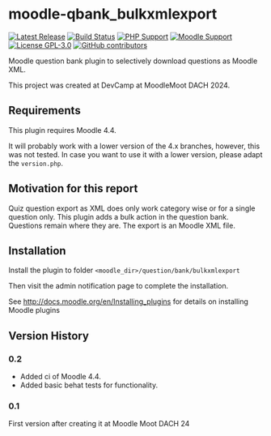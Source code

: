 # moodle-qbank_bulkxmlexport

[![Latest Release](https://img.shields.io/github/v/release/bfh/moodle-qbank_bulkxmlexport?sort=semver&color=orange)](https://github.com/bfh/moodle-qbank_bulkxmlexport/releases)
[![Build Status](https://github.com/bfh/moodle-qbank_bulkxmlexport/workflows/Moodle%20Plugin%20CI/badge.svg?branch=main)](https://github.com/bfh/moodle-qbank_bulkxmlexport/actions?query=workflow%3A%22Moodle+Plugin+CI%22+branch%3Amain)
[![PHP Support](https://img.shields.io/badge/php-8.1--8.3-blue)](https://github.com/bfh/moodle-qbank_bulkxmlexport/actions)
[![Moodle Support](https://img.shields.io/badge/Moodle-4.4+-orange)](https://github.com/bfh/moodle-qbank_bulkxmlexport/actions)
[![License GPL-3.0](https://img.shields.io/github/license/bfh/moodle-qbank_bulkxmlexport?color=lightgrey)](https://github.com/bfh/moodle-qbank_bulkxmlexport/blob/main/LICENSE)
[![GitHub contributors](https://img.shields.io/github/contributors/bfh/moodle-qbank_bulkxmlexport)](https://github.com/bfh/moodle-qbank_bulkxmlexport/graphs/contributors)

Moodle question bank plugin to selectively download questions as Moodle XML.

This project was created at DevCamp at MoodleMoot DACH 2024.


## Requirements

This plugin requires Moodle 4.4.

It will probably work with a lower version of the 4.x branches, however, this was not tested. In case you want to use it with a lower version, please adapt the `version.php`.

## Motivation for this report

Quiz question export as XML does only work category wise or for a single question only. This plugin adds a bulk action in the question bank. Questions remain where they are.
The export is an Moodle XML file.

## Installation

Install the plugin to folder `<moodle_dir>/question/bank/bulkxmlexport`

Then visit the admin notification page to complete the installation.

See http://docs.moodle.org/en/Installing_plugins for details on installing Moodle plugins

## Version History

### 0.2

- Added ci of Moodle 4.4.
- Added basic behat tests for functionality.

### 0.1

First version after creating it at Moodle Moot DACH 24
